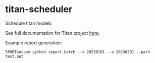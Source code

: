 # titan-scheduler
Schedule titan models

See full documentation for Titan project [here](https://docs.google.com/document/d/10RG2J5MT2lS7rK4GYNv0NkMIIsVx8Q99AYSCqn8pWRo/edit#).

Example report generation:
```
SPORT=ncaam python report.batch --s 20230101 --e 20230201 --path test.out
```

